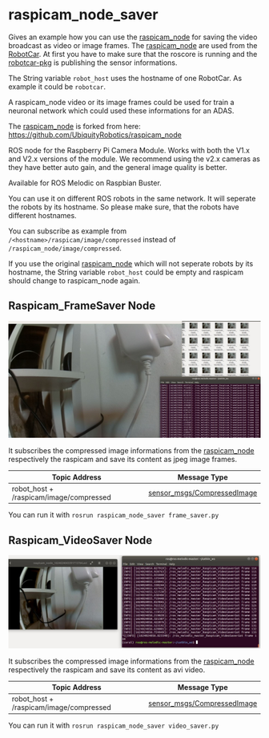 # raspicam_node_saver


Gives an example how you can use the [raspicam_node](https://github.com/Michdo93/raspicam_node/) for saving the video broadcast as video or image frames. The [raspicam_node](https://github.com/Michdo93/raspicam_node/) are used from the [RobotCar](https://github.com/Michdo93/robotcar). At first you have to make sure that the roscore is running and the [robotcar-pkg](https://github.com/Michdo93/robotcar-pkg) is publishing the sensor informations.

The String variable `robot_host` uses the hostname of one RobotCar. As example it could be `robotcar`.

A raspicam_node video or its image frames could be used for train a neuronal network which could used these informations for an ADAS.

The [raspicam_node](https://github.com/Michdo93/raspicam_node/) is forked from here: https://github.com/UbiquityRobotics/raspicam_node

ROS node for the Raspberry Pi Camera Module. Works with both the V1.x and V2.x versions of the module. We recommend using the v2.x cameras as they have better auto gain, and the general image quality is better.

Available for ROS Melodic on Raspbian Buster.

You can use it on different ROS robots in the same network. It will seperate the robots by its hostname. So please make sure, that the robots have different hostnames.

You can subscribe as example from `/<hostname>/raspicam/image/compressed` instead of `/raspicam_node/image/compressed`.

If you use the original [raspicam_node](https://github.com/UbiquityRobotics/raspicam_node) which will not seperate robots by its hostname, the String variable `robot_host` could be empty and raspicam should change to raspicam_node again.


## Raspicam_FrameSaver Node

![FrameSaver](https://raw.githubusercontent.com/Michdo93/raspicam_node_saver/main/frame_saver.JPG)

It subscribes the compressed image informations from the [raspicam_node](https://github.com/Michdo93/raspicam_node) respectively the raspicam and save its content as jpeg image frames.

|                 Topic Address                |            Message Type       |
|--------------------------------------------- | ------------------------------|
|robot_host + /raspicam/image/compressed       | [sensor_msgs/CompressedImage](http://docs.ros.org/en/api/sensor_msgs/html/msg/CompressedImage.html)  |

You can run it with `rosrun raspicam_node_saver frame_saver.py`


## Raspicam_VideoSaver Node

![VideoSaver](https://raw.githubusercontent.com/Michdo93/raspicam_node_saver/main/video_saver.JPG)

It subscribes the compressed image informations from the [raspicam_node](https://github.com/Michdo93/raspicam_node) respectively the raspicam and save its content as avi video.

|                 Topic Address                |            Message Type       |
|--------------------------------------------- | ------------------------------|
|robot_host + /raspicam/image/compressed       | [sensor_msgs/CompressedImage](http://docs.ros.org/en/api/sensor_msgs/html/msg/CompressedImage.html)  |

You can run it with `rosrun raspicam_node_saver video_saver.py`
